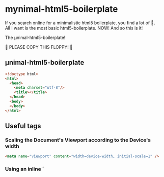 # mynimal-html5-boilerplate

If you search online for a minimalistic html5 boilerplate, you find a lot of
💩.  All I want is the most basic html5-boilerplate. NOW! And so this is it!

The μnimal-html5-boilerplate!

💾 PLEASE COPY THIS FLOPPY! 💾

## μnimal-html5-boilerplate

```html
<!doctype html>
<html>
  <head>
    <meta charset="utf-8"/>
    <title></title>
  </head>
  <body>
  </body>
</html>
```

## Useful tags

### Scaling the Document's Viewport according to the Device's width

```html
<meta name="viewport" content="width=device-width, initial-scale=1" />
```

### Using an inline ´<script>` tag

```html
<script type="text/javascript">
  console.log("hello world");
</script>
```

### Using a `<script>` tag to link a JS file

```html
<script src="javascript.js"></script>
```

### Linking to a css style sheet

```html
<link rel="stylesheet" href="styles.css">
```

## License

MIT

